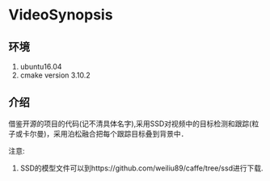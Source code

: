 # VideoSynopsis

## 环境
1.  ubuntu16.04 
2.  cmake version 3.10.2


## 介绍
借鉴开源的项目的代码(记不清具体名字),采用SSD对视频中的目标检测和跟踪(粒子或卡尔曼)，采用泊松融合把每个跟踪目标叠到背景中．

注意:
1.  SSD的模型文件可以到https://github.com/weiliu89/caffe/tree/ssd进行下载.

